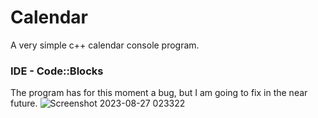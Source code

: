 # Calendar
A very simple c++ calendar console program.


### IDE - Code::Blocks
The program has for this moment a bug, but I am going to fix in the near future.
![Screenshot 2023-08-27 023322](https://github.com/code-grow/Calendar/assets/57804478/b783b6ae-d6d7-46e9-92f0-406d9fd670b6)

